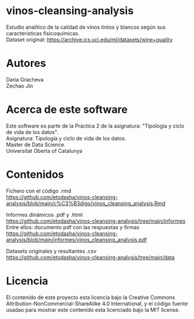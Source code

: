 # vinos-cleansing-analysis
Estudio analítico de la calidad de vinos tintos y blancos según sus características fisicoquímicas.        
Dataset original: https://archive.ics.uci.edu/ml/datasets/wine+quality

# Autores
Daria Gracheva       
Zechao Jin

# Acerca de este software
Este software es parte de la Práctica 2 de la asignatura: "Tipologia y ciclo de vida de los datos".       
Asignatura: Tipología y ciclo de vida de los datos.      
Master de Data Science.      
Universitat Oberta of Catalunya      

# Contenidos
Fichero con el código .rmd       
https://github.com/etodasha/vinos-cleansing-analysis/blob/main/c%C3%B3digo/vinos_cleansing_analysis.Rmd       

Informes dinámicos .pdf y .html         
https://github.com/etodasha/vinos-cleansing-analysis/tree/main/informes        
Entre ellos: documento pdf con las respuestas y firmas 
https://github.com/etodasha/vinos-cleansing-analysis/blob/main/informes/vinos_cleansing_analysis.pdf

Datasets originales y resultantes .csv         
https://github.com/etodasha/vinos-cleansing-analysis/tree/main/data      

# Licencia
El contenido de este proyecto esta licencia bajo la Creative Commons Attribution-NonCommercial-ShareAlike 4.0 International, y el código fuente usadao para mostrar este contenido esta licenciado bajo la MIT license.
